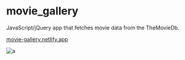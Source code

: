 # movie_gallery

JavaScript/jQuery app that fetches movie data from the TheMovieDb.

<a href="movie-gallery.netlify.app"> movie-gallery.netlify.app <a> <br>


![a](https://user-images.githubusercontent.com/59448862/96346618-6b40f700-10a5-11eb-8c5d-eae221b39768.PNG)
